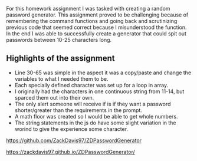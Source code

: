 For this homework assignment I was tasked with creating a random password generator. This assignment proved to be challenging because of remembering the command functions and going back and scrutinizing previous code that seemed correct because I misunderstood the function. In the end I was able to successfully create a generator that could spit out passwords between 10-25 characters long.
## Highlights of the assignment
* Line 30-65 was simple in the aspect it was a copy/paste and change the variables to what I needed them to be.
* Each specially defined character was set up for a loop in array.
* I originally had the characters in one continuous string from 11-14, but sparced them out into their own.
* The only alert someone will receive if is if they want a password shorter/greater than the requirements in the prompt.
* A math floor was created so I would be able to get whole numbers.
* The string statements in the js do have some slight variation in the worind to give the experience some character.

https://github.com/ZackDavis97/ZDPasswordGenerator

https://zackdavis97.github.io/ZDPasswordGenerator/
